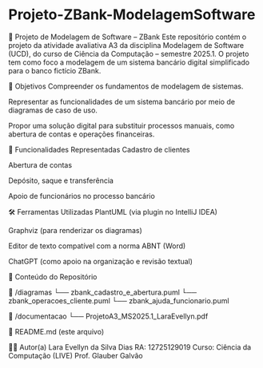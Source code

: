 # Projeto-ZBank-ModelagemSoftware
🏦 Projeto de Modelagem de Software – ZBank
Este repositório contém o projeto da atividade avaliativa A3 da disciplina Modelagem de Software (UCD), do curso de Ciência da Computação – semestre 2025.1. O projeto tem como foco a modelagem de um sistema bancário digital simplificado para o banco fictício ZBank.

🎯 Objetivos
Compreender os fundamentos de modelagem de sistemas.

Representar as funcionalidades de um sistema bancário por meio de diagramas de caso de uso.

Propor uma solução digital para substituir processos manuais, como abertura de contas e operações financeiras.

🧩 Funcionalidades Representadas
Cadastro de clientes

Abertura de contas

Depósito, saque e transferência

Apoio de funcionários no processo bancário

🛠️ Ferramentas Utilizadas
PlantUML (via plugin no IntelliJ IDEA)

Graphviz (para renderizar os diagramas)

Editor de texto compatível com a norma ABNT (Word)

ChatGPT (como apoio na organização e revisão textual)

📂 Conteúdo do Repositório

📁 /diagramas
   └── zbank_cadastro_e_abertura.puml
   └── zbank_operacoes_cliente.puml
   └── zbank_ajuda_funcionario.puml

📁 /documentacao
   └── ProjetoA3_MS2025.1_LaraEvellyn.pdf

📄 README.md (este arquivo)

👩‍💻 Autor(a)
Lara Evellyn da Silva Dias
RA: 12725129019
Curso: Ciência da Computação (LIVE)
Prof. Glauber Galvão
